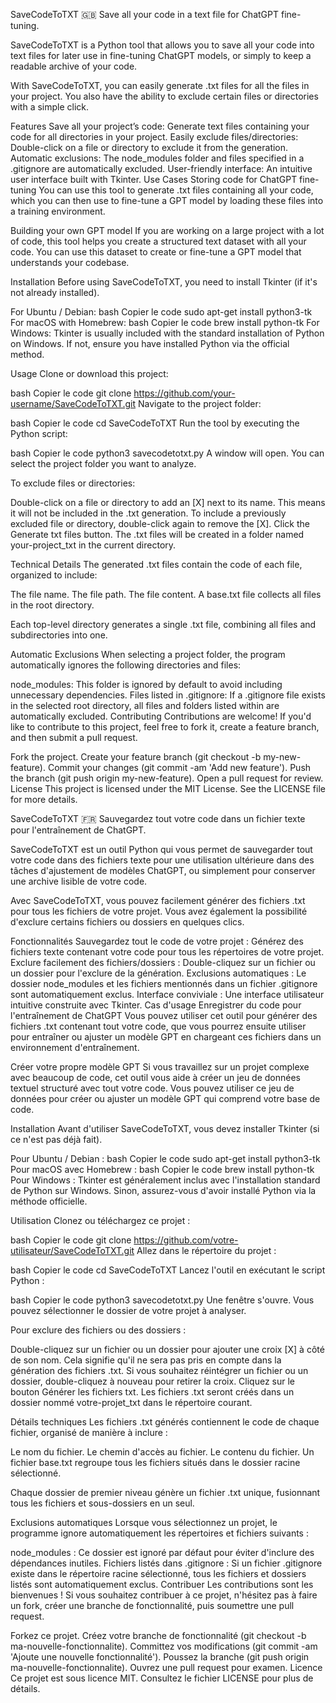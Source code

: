 SaveCodeToTXT
🇬🇧 Save all your code in a text file for ChatGPT fine-tuning.

SaveCodeToTXT is a Python tool that allows you to save all your code into text files for later use in fine-tuning ChatGPT models, or simply to keep a readable archive of your code.

With SaveCodeToTXT, you can easily generate .txt files for all the files in your project. You also have the ability to exclude certain files or directories with a simple click.

Features
Save all your project’s code: Generate text files containing your code for all directories in your project.
Easily exclude files/directories: Double-click on a file or directory to exclude it from the generation.
Automatic exclusions: The node_modules folder and files specified in a .gitignore are automatically excluded.
User-friendly interface: An intuitive user interface built with Tkinter.
Use Cases
Storing code for ChatGPT fine-tuning
You can use this tool to generate .txt files containing all your code, which you can then use to fine-tune a GPT model by loading these files into a training environment.

Building your own GPT model
If you are working on a large project with a lot of code, this tool helps you create a structured text dataset with all your code. You can use this dataset to create or fine-tune a GPT model that understands your codebase.

Installation
Before using SaveCodeToTXT, you need to install Tkinter (if it's not already installed).

For Ubuntu / Debian:
bash
Copier le code
sudo apt-get install python3-tk
For macOS with Homebrew:
bash
Copier le code
brew install python-tk
For Windows:
Tkinter is usually included with the standard installation of Python on Windows. If not, ensure you have installed Python via the official method.

Usage
Clone or download this project:

bash
Copier le code
git clone https://github.com/your-username/SaveCodeToTXT.git
Navigate to the project folder:

bash
Copier le code
cd SaveCodeToTXT
Run the tool by executing the Python script:

bash
Copier le code
python3 savecodetotxt.py
A window will open. You can select the project folder you want to analyze.

To exclude files or directories:

Double-click on a file or directory to add an [X] next to its name. This means it will not be included in the .txt generation.
To include a previously excluded file or directory, double-click again to remove the [X].
Click the Generate txt files button. The .txt files will be created in a folder named your-project_txt in the current directory.

Technical Details
The generated .txt files contain the code of each file, organized to include:

The file name.
The file path.
The file content.
A base.txt file collects all files in the root directory.

Each top-level directory generates a single .txt file, combining all files and subdirectories into one.

Automatic Exclusions
When selecting a project folder, the program automatically ignores the following directories and files:

node_modules: This folder is ignored by default to avoid including unnecessary dependencies.
Files listed in .gitignore: If a .gitignore file exists in the selected root directory, all files and folders listed within are automatically excluded.
Contributing
Contributions are welcome! If you'd like to contribute to this project, feel free to fork it, create a feature branch, and then submit a pull request.

Fork the project.
Create your feature branch (git checkout -b my-new-feature).
Commit your changes (git commit -am 'Add new feature').
Push the branch (git push origin my-new-feature).
Open a pull request for review.
License
This project is licensed under the MIT License. See the LICENSE file for more details.

SaveCodeToTXT
🇫🇷 Sauvegardez tout votre code dans un fichier texte pour l'entraînement de ChatGPT.

SaveCodeToTXT est un outil Python qui vous permet de sauvegarder tout votre code dans des fichiers texte pour une utilisation ultérieure dans des tâches d'ajustement de modèles ChatGPT, ou simplement pour conserver une archive lisible de votre code.

Avec SaveCodeToTXT, vous pouvez facilement générer des fichiers .txt pour tous les fichiers de votre projet. Vous avez également la possibilité d'exclure certains fichiers ou dossiers en quelques clics.

Fonctionnalités
Sauvegardez tout le code de votre projet : Générez des fichiers texte contenant votre code pour tous les répertoires de votre projet.
Exclure facilement des fichiers/dossiers : Double-cliquez sur un fichier ou un dossier pour l'exclure de la génération.
Exclusions automatiques : Le dossier node_modules et les fichiers mentionnés dans un fichier .gitignore sont automatiquement exclus.
Interface conviviale : Une interface utilisateur intuitive construite avec Tkinter.
Cas d'usage
Enregistrer du code pour l'entraînement de ChatGPT
Vous pouvez utiliser cet outil pour générer des fichiers .txt contenant tout votre code, que vous pourrez ensuite utiliser pour entraîner ou ajuster un modèle GPT en chargeant ces fichiers dans un environnement d'entraînement.

Créer votre propre modèle GPT
Si vous travaillez sur un projet complexe avec beaucoup de code, cet outil vous aide à créer un jeu de données textuel structuré avec tout votre code. Vous pouvez utiliser ce jeu de données pour créer ou ajuster un modèle GPT qui comprend votre base de code.

Installation
Avant d'utiliser SaveCodeToTXT, vous devez installer Tkinter (si ce n'est pas déjà fait).

Pour Ubuntu / Debian :
bash
Copier le code
sudo apt-get install python3-tk
Pour macOS avec Homebrew :
bash
Copier le code
brew install python-tk
Pour Windows :
Tkinter est généralement inclus avec l'installation standard de Python sur Windows. Sinon, assurez-vous d'avoir installé Python via la méthode officielle.

Utilisation
Clonez ou téléchargez ce projet :

bash
Copier le code
git clone https://github.com/votre-utilisateur/SaveCodeToTXT.git
Allez dans le répertoire du projet :

bash
Copier le code
cd SaveCodeToTXT
Lancez l'outil en exécutant le script Python :

bash
Copier le code
python3 savecodetotxt.py
Une fenêtre s'ouvre. Vous pouvez sélectionner le dossier de votre projet à analyser.

Pour exclure des fichiers ou des dossiers :

Double-cliquez sur un fichier ou un dossier pour ajouter une croix [X] à côté de son nom. Cela signifie qu'il ne sera pas pris en compte dans la génération des fichiers .txt.
Si vous souhaitez réintégrer un fichier ou un dossier, double-cliquez à nouveau pour retirer la croix.
Cliquez sur le bouton Générer les fichiers txt. Les fichiers .txt seront créés dans un dossier nommé votre-projet_txt dans le répertoire courant.

Détails techniques
Les fichiers .txt générés contiennent le code de chaque fichier, organisé de manière à inclure :

Le nom du fichier.
Le chemin d'accès au fichier.
Le contenu du fichier.
Un fichier base.txt regroupe tous les fichiers situés dans le dossier racine sélectionné.

Chaque dossier de premier niveau génère un fichier .txt unique, fusionnant tous les fichiers et sous-dossiers en un seul.

Exclusions automatiques
Lorsque vous sélectionnez un projet, le programme ignore automatiquement les répertoires et fichiers suivants :

node_modules : Ce dossier est ignoré par défaut pour éviter d'inclure des dépendances inutiles.
Fichiers listés dans .gitignore : Si un fichier .gitignore existe dans le répertoire racine sélectionné, tous les fichiers et dossiers listés sont automatiquement exclus.
Contribuer
Les contributions sont les bienvenues ! Si vous souhaitez contribuer à ce projet, n'hésitez pas à faire un fork, créer une branche de fonctionnalité, puis soumettre une pull request.

Forkez ce projet.
Créez votre branche de fonctionnalité (git checkout -b ma-nouvelle-fonctionnalite).
Committez vos modifications (git commit -am 'Ajoute une nouvelle fonctionnalité').
Poussez la branche (git push origin ma-nouvelle-fonctionnalite).
Ouvrez une pull request pour examen.
Licence
Ce projet est sous licence MIT. Consultez le fichier LICENSE pour plus de détails.


